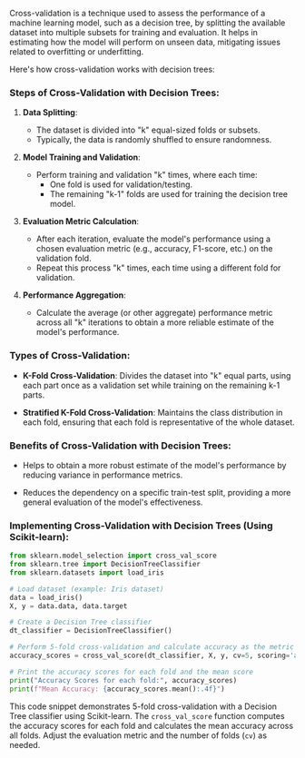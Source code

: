 Cross-validation is a technique used to assess the performance of a machine learning model, such as a decision tree, by splitting the available dataset into multiple subsets for training and evaluation. It helps in estimating how the model will perform on unseen data, mitigating issues related to overfitting or underfitting.

Here's how cross-validation works with decision trees:

### Steps of Cross-Validation with Decision Trees:

1. **Data Splitting**:
   - The dataset is divided into "k" equal-sized folds or subsets.
   - Typically, the data is randomly shuffled to ensure randomness.

2. **Model Training and Validation**:
   - Perform training and validation "k" times, where each time:
     - One fold is used for validation/testing.
     - The remaining "k-1" folds are used for training the decision tree model.

3. **Evaluation Metric Calculation**:
   - After each iteration, evaluate the model's performance using a chosen evaluation metric (e.g., accuracy, F1-score, etc.) on the validation fold.
   - Repeat this process "k" times, each time using a different fold for validation.

4. **Performance Aggregation**:
   - Calculate the average (or other aggregate) performance metric across all "k" iterations to obtain a more reliable estimate of the model's performance.

### Types of Cross-Validation:

- **K-Fold Cross-Validation**: Divides the dataset into "k" equal parts, using each part once as a validation set while training on the remaining k-1 parts.
  
- **Stratified K-Fold Cross-Validation**: Maintains the class distribution in each fold, ensuring that each fold is representative of the whole dataset.

### Benefits of Cross-Validation with Decision Trees:

- Helps to obtain a more robust estimate of the model's performance by reducing variance in performance metrics.
  
- Reduces the dependency on a specific train-test split, providing a more general evaluation of the model's effectiveness.

### Implementing Cross-Validation with Decision Trees (Using Scikit-learn):

```python
from sklearn.model_selection import cross_val_score
from sklearn.tree import DecisionTreeClassifier
from sklearn.datasets import load_iris

# Load dataset (example: Iris dataset)
data = load_iris()
X, y = data.data, data.target

# Create a Decision Tree classifier
dt_classifier = DecisionTreeClassifier()

# Perform 5-fold cross-validation and calculate accuracy as the metric
accuracy_scores = cross_val_score(dt_classifier, X, y, cv=5, scoring='accuracy')

# Print the accuracy scores for each fold and the mean score
print("Accuracy Scores for each fold:", accuracy_scores)
print(f"Mean Accuracy: {accuracy_scores.mean():.4f}")
```

This code snippet demonstrates 5-fold cross-validation with a Decision Tree classifier using Scikit-learn. The `cross_val_score` function computes the accuracy scores for each fold and calculates the mean accuracy across all folds. Adjust the evaluation metric and the number of folds (`cv`) as needed.